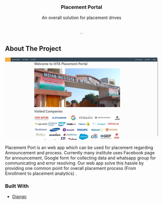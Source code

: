 <!-- PROJECT SHIELDS -->

<!-- PROJECT LOGO -->
<!-- PROJECT LOGO -->
<br />
<p align="center">

  <h3 align="center"> Placement Portal </h3>

  <p align="center">
    An overall solution for placement drives
    <br />
    <br />
    <br />
<!--     <a href="http://campusplacement.ga/">View Demo</a> -->
    ·
<!--     <a href="https://github.com/prakharepo/campus_placement_app/issues">Report Bug</a> -->
    ·
<!--     <a href="https://github.com/prakharepo/campus_placement_app/issues">Request Feature</a> -->
  </p>
</p>

<!-- ABOUT THE PROJECT -->

## About The Project

[![Product Name Screen Shot][product-screenshot]](https://example.com)

Placement Port is an web app which can be used for placement regarding Announcement and process. Currently many institute uses Facebook page for announcement, Google form for collecting data and whatsapp group for communicating and error resolving. Our web app solve this hassle by providing one common point for overall placement process (From Enrollment to placement analytics) .

### Built With

- [Django](https://www.djangoproject.com/)

[product-screenshot]: image1.jpg
